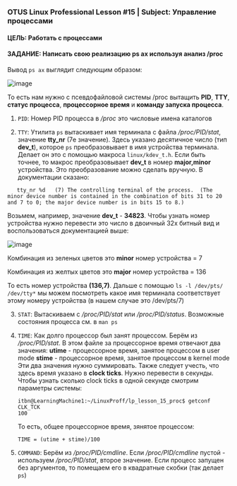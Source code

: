 ### OTUS Linux Professional Lesson #15 | Subject: Управление процессами

#### ЦЕЛЬ: Работать с процессами

#### ЗАДАНИЕ: Написать свою реализацию ps ax используя анализ /proc

Вывод `ps ax` выглядит следующим образом:

![image](https://github.com/bonyakevich-e/otus_lp_lesson_15_proc/assets/114911797/0c1ee8d2-2f90-4229-ac9d-f91c8a6e4549)

То есть нам нужно с псевдофайловой системы /proc вытащить __PID__, __TTY__, __статус процесса__, __процессорное время__ и __команду запуска процесса__.

1. `PID`: Номер PID процесса в _/proc_ это числовые имена каталогов

2. `TTY`: Утилита `ps` вытаскивает имя терминала с файла _/proc/PID/stat_, значение __tty_nr__ (7е значение). Здесь указано десятичное число (тип __dev_t__), которое `ps` преобразовывает в имя устройства терминала. Делает он это с помощью макроса `linux/kdev_t.h`. Если быть точнее, то макрос преобразовывает __dev_t__ в номер __major,minor__ устройства.
Это преобразование можно сделать вручную. В документации сказано:
```
   tty_nr %d   (7) The controlling terminal of the process.  (The minor device number is contained in the combination of bits 31 to 20 and 7 to 0; the major device number is in bits 15 to 8.)
```
Возьмем, например, значение __dev_t__ - __34823__. Чтобы узнать номер устройства нужно перевести это число в двоичный 32х битный вид и воспользоваться документацией выше:

![image](https://github.com/bonyakevich-e/otus_lp_lesson_15_proc/assets/114911797/f64baa9a-570b-4cd9-90a7-472a2f2f7c0f)

Комбинация из зеленых цветов это __minor__ номер устройства = 7

Комбинация из желтых цветов это __major__ номер устройства = 136

То есть номер устройства __(136,7)__. Дальше с помощью `ls -l /dev/pts/ /dev/tty*` мы можем посмотреть какое имя терминала соответствует этому номеру устройства (в нашем случае это /dev/pts/7)

3. `STAT`: Вытаскиваем с _/proc/PID/stat_ или _/proc/PID/status_. Возможные состояния процесса см. в `man ps`

4. `TIME`: Как долго процессор был занят процессом. Берём из _/proc/PID/stat_. В этом файле за процессорное время отвечают два значения:
   __utime__ - процессорное время, занятое процессом в user mode
   __stime__ -  процессорное время, занятое процессом в kernel mode
   Эти два значения нужно суммировать. Также следует учесть, что здесь время указано в __clock ticks__. Нужно перевести в секунды. Чтобы узнать сколько clock ticks в одной секунде смотрим параметры системы:
   ```
   itbn@LearningMachine1:~/LinuxProff/lp_lesson_15_proc$ getconf CLK_TCK
   100
   ```
   То есть, общее процессорное время, зянятое процессом:
   ```
   TIME = (utime + stime)/100
   ```
6. `COMMAND`: Берём из _/proc/PID/cmdline_. Если _/proc/PID/cmdline_ пустой - используем _/proc/PID/stat_, второе значение. Если процесс запущен без аргументов, то помещаем его в квадратные скобки (так делает `ps`)
